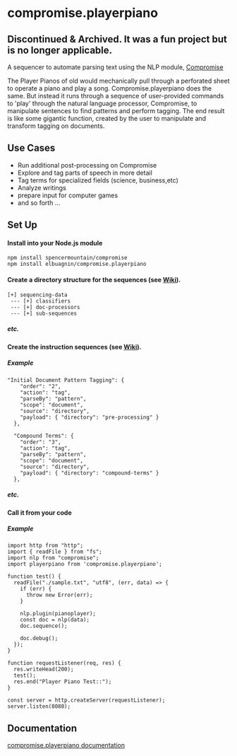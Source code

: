 # compromise.playerpiano

## Discontinued & Archived. It was a fun project but is no longer applicable.

A sequencer to automate parsing text using the NLP module, [Compromise](https://github.com/spencermountain/compromise)

The Player Pianos of old would mechanically pull through a perforated sheet
to operate a piano and play a song. Compromise.playerpiano does the same. But
instead it runs through a sequence of user-provided commands to 'play' through the
natural language processor, Compromise, to manipulate sentences to find patterns
and perform tagging. The end result is like some gigantic function, created by
the user to manipulate and transform tagging on documents.

## Use Cases

- Run additional post-processing on Compromise
- Explore and tag parts of speech in more detail
- Tag terms for specialized fields (science, business,etc)
- Analyze writings
- prepare input for computer games
- and so forth ...

## Set Up

#### Install into your Node.js module

```
npm install spencermountain/compromise
npm install elbuagnin/compromise.playerpiano
```

#### Create a directory structure for the sequences (see [Wiki](https://github.com/elbuagnin/compromise.playerpiano/wiki)).

```
[+] sequencing-data
 --- [+] classifiers
 --- [+] doc-processors
 --- [+] sub-sequences
```

##### etc.

#### Create the instruction sequences (see [Wiki](https://github.com/elbuagnin/compromise.playerpiano/wiki)).

##### Example

```
"Initial Document Pattern Tagging": {
    "order": "2",
    "action": "tag",
    "parseBy": "pattern",
    "scope": "document",
    "source": "directory",
    "payload": { "directory": "pre-processing" }
  },

  "Compound Terms": {
    "order": "3",
    "action": "tag",
    "parseBy": "pattern",
    "scope": "document",
    "source": "directory",
    "payload": { "directory": "compound-terms" }
  },
```

##### etc.

#### Call it from your code

##### Example

```
import http from "http";
import { readFile } from "fs";
import nlp from "compromise";
import playerpiano from 'compromise.playerpiano';

function test() {
  readFile("./sample.txt", "utf8", (err, data) => {
    if (err) {
      throw new Error(err);
    }

    nlp.plugin(pianoplayer);
    const doc = nlp(data);
    doc.sequence();

    doc.debug();
  });
}

function requestListener(req, res) {
  res.writeHead(200);
  test();
  res.end("Player Piano Test::");
}

const server = http.createServer(requestListener);
server.listen(8080);

```

## Documentation

[compromise.playerpiano documentation](https://github.com/elbuagnin/compromise.playerpiano/wiki)
